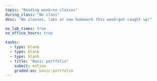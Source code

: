 ```yaml
---
topic: "Reading week—no classes"
during_class: "No class"
desc: "No classes, labs or new homework this week—get caught up!"

no_lab_times: true
no_office_hours: true

tasks:
  - type: blank
  - type: blank
  - type: blank
  - title: "Basic portfolio"
    submit: online
    graded-as: basic-portfolio
---
```


